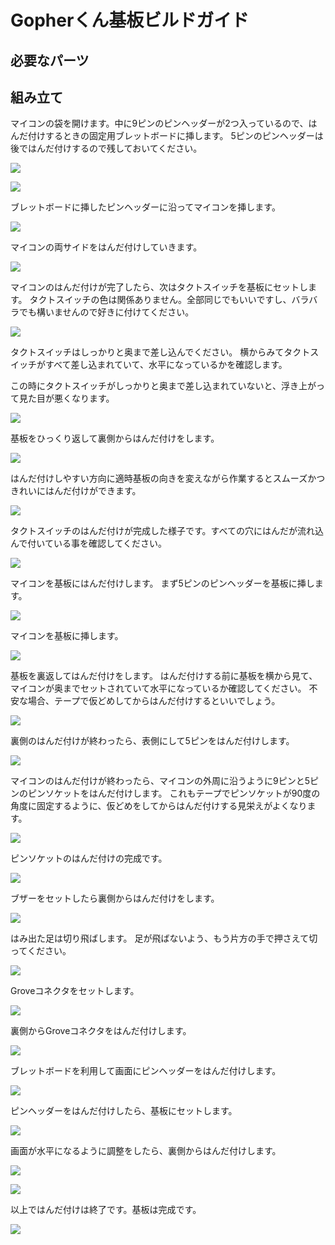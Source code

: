 # Gopherくん基板ビルドガイド

## 必要なパーツ

## 組み立て

マイコンの袋を開けます。中に9ピンのピンヘッダーが2つ入っているので、はんだ付けするときの固定用ブレットボードに挿します。
5ピンのピンヘッダーは後ではんだ付けするので残しておいてください。

![](./img/build/prepare.jpg)

![](./img/build/prepare1.jpg)

ブレットボードに挿したピンヘッダーに沿ってマイコンを挿します。

![](./img/build/prepare2.jpg)

マイコンの両サイドをはんだ付けしていきます。

![](./img/build/build1.jpg)

マイコンのはんだ付けが完了したら、次はタクトスイッチを基板にセットします。
タクトスイッチの色は関係ありません。全部同じでもいいですし、バラバラでも構いませんので好きに付けてください。

![](./img/build/build2.jpg)

タクトスイッチはしっかりと奥まで差し込んでください。
横からみてタクトスイッチがすべて差し込まれていて、水平になっているかを確認します。

この時にタクトスイッチがしっかりと奥まで差し込まれていないと、浮き上がって見た目が悪くなります。

![](./img/build/build3.jpg)

基板をひっくり返して裏側からはんだ付けをします。

![](./img/build/build4.jpg)

はんだ付けしやすい方向に適時基板の向きを変えながら作業するとスムーズかつきれいにはんだ付けができます。

![](./img/build/build5.jpg)

タクトスイッチのはんだ付けが完成した様子です。すべての穴にはんだが流れ込んで付いている事を確認してください。

![](./img/build/build6.jpg)

マイコンを基板にはんだ付けします。
まず5ピンのピンヘッダーを基板に挿します。

![](./img/build/build7.jpg)

マイコンを基板に挿します。

![](./img/build/build8.jpg)

基板を裏返してはんだ付けをします。
はんだ付けする前に基板を横から見て、マイコンが奥までセットされていて水平になっているか確認してください。
不安な場合、テープで仮どめしてからはんだ付けするといいでしょう。

![](./img/build/build9.jpg)

裏側のはんだ付けが終わったら、表側にして5ピンをはんだ付けします。

![](./img/build/build10.jpg)

マイコンのはんだ付けが終わったら、マイコンの外周に沿うように9ピンと5ピンのピンソケットをはんだ付けします。
これもテープでピンソケットが90度の角度に固定するように、仮どめをしてからはんだ付けする見栄えがよくなります。

![](./img/build/build11.jpg)

ピンソケットのはんだ付けの完成です。

![](./img/build/build12.jpg)

ブザーをセットしたら裏側からはんだ付けをします。

![](./img/build/build13.jpg)

はみ出た足は切り飛ばします。
足が飛ばないよう、もう片方の手で押さえて切ってください。

![](./img/build/build14.jpg)

Groveコネクタをセットします。

![](./img/build/build15.jpg)

裏側からGroveコネクタをはんだ付けします。

![](./img/build/build16.jpg)

ブレットボードを利用して画面にピンヘッダーをはんだ付けします。

![](./img/build/build117.jpg)

ピンヘッダーをはんだ付けしたら、基板にセットします。

![](./img/build/build18.jpg)

画面が水平になるように調整をしたら、裏側からはんだ付けします。

![](./img/build/build19.jpg)

![](./img/build/build20.jpg)

以上ではんだ付けは終了です。基板は完成です。

![](./img/build/build21.jpg)



